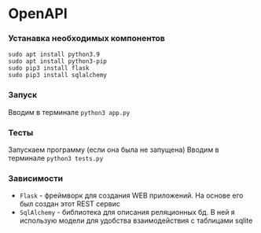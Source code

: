 # OpenAPI

### Устанавка необходимых компонентов

```commandline
sudo apt install python3.9
sudo apt install python3-pip
sudo pip3 install flask
sudo pip3 install sqlalchemy
```

### Запуск
Вводим в терминале `python3 app.py`

### Тесты
Запускаем программу (если она была не запущена)
Вводим в терминале `python3 tests.py`

### Зависимости
- `Flask` - фреймворк для создания WEB приложений. На основе его был создан этот REST сервис
- `SqlAlchemy` - библиотека для описания реляционных бд.
  В ней я использую модели для удобства взаимодействия 
  с таблицами sqlite
  